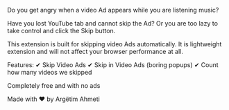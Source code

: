 Do you get angry when a video Ad appears while you are listening music?

Have you lost YouTube tab and cannot skip the Ad? Or you are too lazy to take control and click the Skip button. 

This extension is built for skipping video Ads automatically. 
It is lightweight extension and will not affect your browser performance at all. 

Features:
✔ Skip Video Ads
✔ Skip in Video Ads (boring popups)
✔ Count how many videos we skipped

Completely free and with no ads

Made with ❤️ by Argëtim Ahmeti
